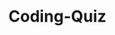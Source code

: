 # Coding-Quiz
<!-- This quiz included questions ranging from sports, social media, COVID and gaming. They were seven easy short and simple questions. Good luck! -->